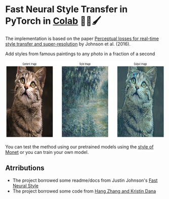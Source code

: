 # Fast Neural Style Transfer in PyTorch in [Colab](https://colab.research.google.com/drive/1JHAhTrDtZjd2BqE5z_Mg8LtmQLFza5ln?usp=sharing) 👩‍💻🖌️

The implementation is based on the paper [Perceptual losses for real-time style transfer and super-resolution](https://arxiv.org/abs/1603.08155) by Johnson et al. (2016). 

Add styles from famous paintings to any photo in a fraction of a second

<p align = 'center'>
<img src = 'examples/images/example.png' height = '246px'>
</p>

You can test the method using our pretrained models using the [style of Monet](https://github.com/zoedesimone/fast-style-transfer/tree/main/examples/trained-models) or you can train your own model.

## Atrributions
- The project borrowed some readme/docs from Justin Johnson's [Fast Neural Style](https://github.com/jcjohnson/fast-neural-style)
- The project borrowed some code from [Hang Zhang and Kristin Dana](https://github.com/zhanghang1989/PyTorch-Multi-Style-Transfer) 
